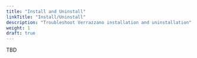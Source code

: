```yaml
---
title: "Install and Uninstall"
linkTitle: "Install/Uninstall"
description: "Troubleshoot Verrazzano installation and uninstallation"
weight: 1
draft: true
---
```


TBD
